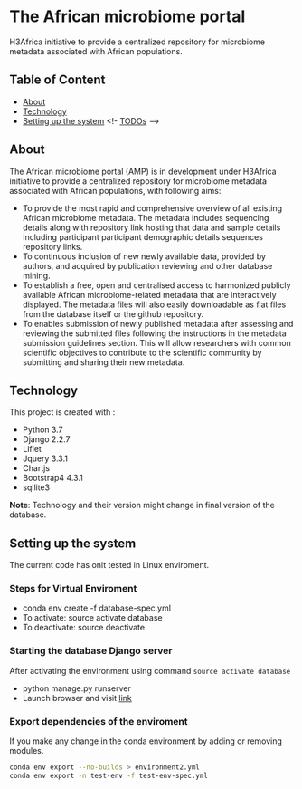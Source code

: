 # The African microbiome portal

H3Africa initiative to provide a centralized repository for microbiome metadata associated with African populations.

## Table of Content
- [About](#about)
- [Technology](#technology)
- [Setting up the system](#setting)
<!- [TODOs](#todo) -->

<a name="about"/>

## About

The African microbiome portal (AMP) is in development under H3Africa initiative to provide a centralized repository for microbiome metadata associated with African populations, with following aims:

- To provide the most rapid and comprehensive overview of all existing African microbiome metadata.   The metadata includes sequencing details along with repository link hosting that data and  sample details including participant participant demographic details sequences repository links.
- To continuous inclusion of new newly available data, provided by authors, and acquired by publication reviewing and  other database mining.
- To establish a free, open and centralised access to harmonized publicly available African microbiome-related metadata that are interactively displayed. The metadata files will also easily downloadable as flat files from the database itself or the github repository.
- To enables submission of newly published metadata  after assessing and reviewing the submitted files following the instructions in the metadata submission guidelines section.  This will allow researchers with common scientific objectives to contribute to the scientific community by submitting and sharing their new metadata.


<a name="technology" />

## Technology

This project is created with :
- Python 3.7
- Django 2.2.7
- Liflet
- Jquery 3.3.1
- Chartjs
- Bootstrap4 4.3.1
- sqllite3

**Note**: Technology and their version might change in final version of the database.



<a name="setting"/>

## Setting up the system

The current code has onlt tested in Linux enviroment.

### Steps for Virtual Enviroment

- conda env create -f database-spec.yml
- To activate: source activate database
- To deactivate: source deactivate

### Starting the database Django server

After activating the environment using command `source activate database`

- python manage.py runserver
- Launch browser and visit [link](http://localhost:8000/microbiome/search/)

### Export dependencies of the enviroment

If you make any change in the conda environment by adding or removing modules.
```bash
conda env export --no-builds > environment2.yml
conda env export -n test-env -f test-env-spec.yml
```


<!--
# Database
Local Database For Available Data

# NOTE: Don't share sqldb

# For change tracking in django
https://stackoverflow.com/questions/37951683/how-to-track-changes-when-using-update-in-django-models

# Django relational DB Diagram from the tables

https://github.com/django-extensions/django-extensions


# Bokeh Integration in Django
https://stackoverflow.com/questions/29508958/how-to-embed-standalone-bokeh-graphs-into-django-templates/29524050#29524050

# Automated data visualisation
https://github.com/apache/incubator-superset

<a name="todo"/>

## TODOs
- [ ] Create docker setting - Anmol
- [ ] Beautify file upload page - Anmol
- [ ] Back-end error correction and optimisation -- Anmol
- [ ] Cleaning of new datasets
- [ ] Logo for the portal
-->

